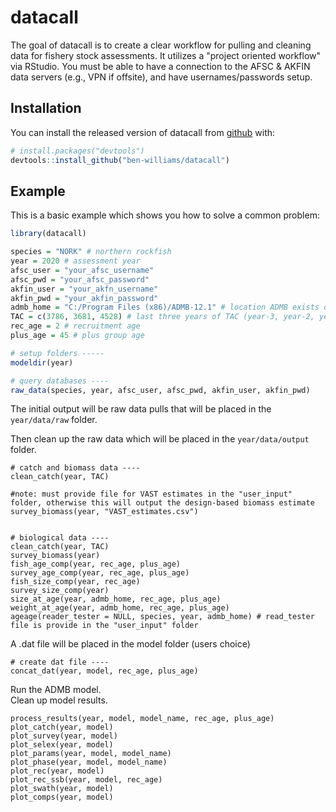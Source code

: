 
# datacall

<!-- badges: start -->
<!-- badges: end -->

The goal of datacall is to create a clear workflow for pulling and cleaning data for fishery stock assessments. 
It utilizes a "project oriented workflow" via RStudio. 
You must be able to have a connection to the AFSC & AKFIN data servers (e.g., VPN if offsite), and have usernames/passwords setup.

## Installation

You can install the released version of datacall from [github](https://github.com/ben-williams/datacall) with:

``` r
# install.packages("devtools")
devtools::install_github("ben-williams/datacall")
```

## Example

This is a basic example which shows you how to solve a common problem:

``` r
library(datacall)

species = "NORK" # northern rockfish
year = 2020 # assessment year
afsc_user = "your_afsc_username"
afsc_pwd = "your_afsc_password"
akfin_user = "your_akfn_username"
akfin_pwd = "your_akfin_password"
admb_home = "C:/Program Files (x86)/ADMB-12.1" # location ADMB exists on *my* computer
TAC = c(3786, 3681, 4528) # last three years of TAC (year-3, year-2, year-1)
rec_age = 2 # recruitment age
plus_age = 45 # plus group age

# setup folders -----
modeldir(year)

# query databases ----
raw_data(species, year, afsc_user, afsc_pwd, akfin_user, akfin_pwd)
```

The initial output will be raw data pulls that will be placed in the  `year/data/raw` folder. 

Then clean up the raw data which will be placed in the `year/data/output` folder.

```{r}
# catch and biomass data ----
clean_catch(year, TAC)

#note: must provide file for VAST estimates in the "user_input" folder, otherwise this will output the design-based biomass estimate
survey_biomass(year, "VAST_estimates.csv")


# biological data ----
clean_catch(year, TAC)
survey_biomass(year)
fish_age_comp(year, rec_age, plus_age)
survey_age_comp(year, rec_age, plus_age)
fish_size_comp(year, rec_age)
survey_size_comp(year)
size_at_age(year, admb_home, rec_age, plus_age)
weight_at_age(year, admb_home, rec_age, plus_age)
ageage(reader_tester = NULL, species, year, admb_home) # read_tester file is provide in the "user_input" folder

```

A .dat file will be placed in the model folder (users choice)

```{r}
# create dat file ----
concat_dat(year, model, rec_age, plus_age)
```

Run the ADMB model.  
Clean up model results.

```{r}
process_results(year, model, model_name, rec_age, plus_age)
plot_catch(year, model)
plot_survey(year, model)
plot_selex(year, model)
plot_params(year, model, model_name)
plot_phase(year, model, model_name)
plot_rec(year, model)
plot_rec_ssb(year, model, rec_age)
plot_swath(year, model)
plot_comps(year, model)
```






